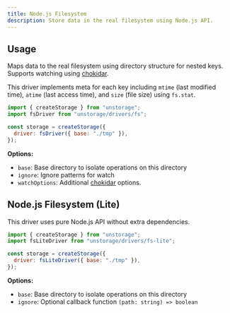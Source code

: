 ```yaml
---
title: Node.js Filesystem
description: Store data in the real filesystem using Node.js API.
---
```


## Usage

Maps data to the real filesystem using directory structure for nested keys. Supports watching using [chokidar](https://github.com/paulmillr/chokidar).

This driver implements meta for each key including `mtime` (last modified time), `atime` (last access time), and `size` (file size) using `fs.stat`.

```js
import { createStorage } from "unstorage";
import fsDriver from "unstorage/drivers/fs";

const storage = createStorage({
  driver: fsDriver({ base: "./tmp" }),
});
```

**Options:**

- `base`: Base directory to isolate operations on this directory
- `ignore`: Ignore patterns for watch <!-- and key listing -->
- `watchOptions`: Additional [chokidar](https://github.com/paulmillr/chokidar) options.

## Node.js Filesystem (Lite)

This driver uses pure Node.js API without extra dependencies.

```js
import { createStorage } from "unstorage";
import fsLiteDriver from "unstorage/drivers/fs-lite";

const storage = createStorage({
  driver: fsLiteDriver({ base: "./tmp" }),
});
```

**Options:**

- `base`: Base directory to isolate operations on this directory
- `ignore`: Optional callback function `(path: string) => boolean`
